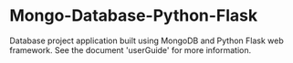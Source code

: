 # Mongo-Database-Python-Flask

Database project application built using MongoDB and Python Flask web framework. See the document 'userGuide' for more information.
